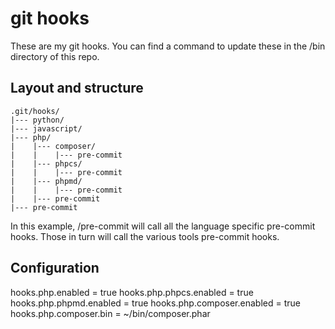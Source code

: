 git hooks
=========

These are my git hooks. You can find a command to update these in the /bin
directory of this repo.

## Layout and structure

```
.git/hooks/
|--- python/
|--- javascript/
|--- php/
|    |--- composer/
|    |    |--- pre-commit
|    |--- phpcs/
|    |    |--- pre-commit
|    |--- phpmd/
|    |    |--- pre-commit
|    |--- pre-commit
|--- pre-commit
```

In this example, /pre-commit will call all the language specific pre-commit
hooks. Those in turn will call the various tools pre-commit hooks.

## Configuration

hooks.php.enabled = true
hooks.php.phpcs.enabled = true
hooks.php.phpmd.enabled = true
hooks.php.composer.enabled = true
hooks.php.composer.bin = ~/bin/composer.phar
